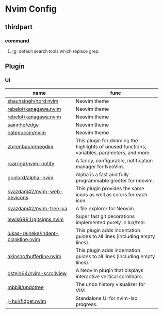 # Nvim Config

## thirdpart

### command

1. [rg](https://github.com/BurntSushi/ripgrep): default search tools which replace grep.

## Plugin

### UI

| name| func |
|----| ----|
| [shaunsingh/nord.nvim](https://github.com/shaunsingh/nord.nvim) | Neovim theme |
| [rebelot/kanagawa.nvim](https://github.com/rebelot/kanagawa.nvim) | Neovim theme |
| [rebelot/kanagawa.nvim](https://github.com/rebelot/kanagawa.nvim) | Neovim theme |
| [sainnhe/edge](https://github.com/sainnhe/edge) | Neovim theme |
| [catppuccin/nvim](https://github.com/catppuccin/nvim) | Neovim theme |
| [zbirenbaum/neodim](https://github.com/zbirenbaum/neodim) | This plugin for dimming the highlights of unused functions, variables, parameters, and more. |
| [rcarriga/nvim-notify](https://github.com/rcarriga/nvim-notify) | A fancy, configurable, notification manager for NeoVim. |
| [goolord/alpha-nvim](https://github.com/goolord/alpha-nvim) | Alpha is a fast and fully programmable greeter for neovim. |
| [kyazdani42/nvim-web-devicons](https://github.com/nvim-tree/nvim-web-devicons) | This plugin provides the same icons as well as colors for each icon. |
| [kyazdani42/nvim-tree.lua](https://github.com/kyazdani42/nvim-tree.lua) | A file explorer for Neovim. |
| [lewis6991/gitsigns.nvim](https://github.com/lewis6991/gitsigns.nvim) | Super fast git decorations implemented purely in lua/teal. |
| [lukas-reineke/indent-blankline.nvim](https://github.com/lukas-reineke/indent-blankline.nvim) | This plugin adds indentation guides to all lines (including empty lines). |
| [akinsho/bufferline.nvim](https://github.com/akinsho/bufferline.nvim) | This plugin adds indentation guides to all lines (including empty lines). |
| [dstein64/nvim-scrollview](https://github.com/dstein64/nvim-scrollview) | A Neovim plugin that displays interactive vertical scrollbars. |
| [mbbill/undotree](https://github.com/mbbill/undotree) | The undo history visualizer for VIM. |
| [j-hui/fidget.nvim](https://github.com/j-hui/fidget.nvim) | Standalone UI for nvim-lsp progress. |
